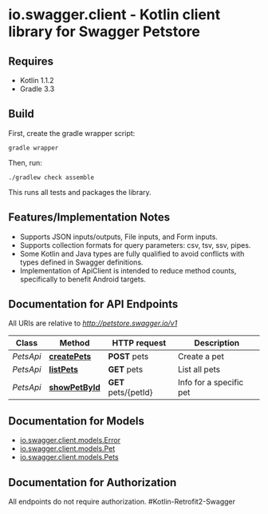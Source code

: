 # io.swagger.client - Kotlin client library for Swagger Petstore

## Requires

* Kotlin 1.1.2
* Gradle 3.3

## Build

First, create the gradle wrapper script:

```
gradle wrapper
```

Then, run:

```
./gradlew check assemble
```

This runs all tests and packages the library.

## Features/Implementation Notes

* Supports JSON inputs/outputs, File inputs, and Form inputs.
* Supports collection formats for query parameters: csv, tsv, ssv, pipes.
* Some Kotlin and Java types are fully qualified to avoid conflicts with types defined in Swagger definitions.
* Implementation of ApiClient is intended to reduce method counts, specifically to benefit Android targets.

<a name="documentation-for-api-endpoints"></a>
## Documentation for API Endpoints

All URIs are relative to *http://petstore.swagger.io/v1*

Class | Method | HTTP request | Description
------------ | ------------- | ------------- | -------------
*PetsApi* | [**createPets**](docs/PetsApi.md#createpets) | **POST** pets | Create a pet
*PetsApi* | [**listPets**](docs/PetsApi.md#listpets) | **GET** pets | List all pets
*PetsApi* | [**showPetById**](docs/PetsApi.md#showpetbyid) | **GET** pets/{petId} | Info for a specific pet


<a name="documentation-for-models"></a>
## Documentation for Models

 - [io.swagger.client.models.Error](docs/Error.md)
 - [io.swagger.client.models.Pet](docs/Pet.md)
 - [io.swagger.client.models.Pets](docs/Pets.md)


<a name="documentation-for-authorization"></a>
## Documentation for Authorization

All endpoints do not require authorization.
#Kotlin-Retrofit2-Swagger
